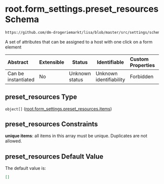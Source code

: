 # root.form_settings.preset_resources Schema

```txt
https://github.com/dm-drogeriemarkt/lisa/blob/master/src/settings/schema.json#/properties/form_settings/properties/preset_resources
```

A set of attributes that can be assigned to a host with one click on a form element


| Abstract            | Extensible | Status         | Identifiable            | Custom Properties | Additional Properties | Access Restrictions | Defined In                                                                               |
| :------------------ | ---------- | -------------- | ----------------------- | :---------------- | --------------------- | ------------------- | ---------------------------------------------------------------------------------------- |
| Can be instantiated | No         | Unknown status | Unknown identifiability | Forbidden         | Allowed               | none                | [settings.schema.json\*](../../src/settings/settings.schema.json "open original schema") |

## preset_resources Type

`object[]` ([root.form_settings.preset_resources.items](settings-properties-rootform_settings-properties-rootform_settingspreset_resources-rootform_settingspreset_resourcesitems.md))

## preset_resources Constraints

**unique items**: all items in this array must be unique. Duplicates are not allowed.

## preset_resources Default Value

The default value is:

```json
[]
```
